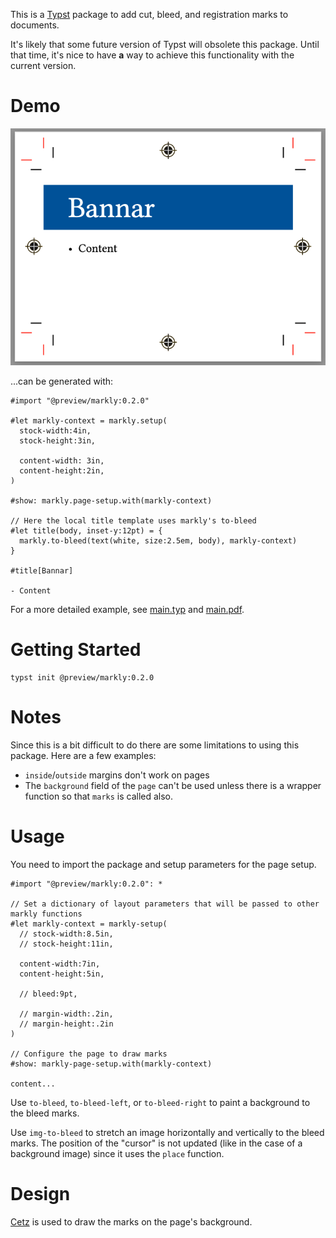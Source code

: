 This is a [Typst](https://github.com/typst/typst) package to add cut, bleed, and registration marks to documents.

It's likely that some future version of Typst will obsolete this package.  Until that time, it's nice to have **a** way to achieve this functionality with the current version.


# Demo

![Markly Demo](img.png)

...can be generated with:

```typst
#import "@preview/markly:0.2.0"

#let markly-context = markly.setup(
  stock-width:4in,
  stock-height:3in,

  content-width: 3in,
  content-height:2in,
)

#show: markly.page-setup.with(markly-context)

// Here the local title template uses markly's to-bleed
#let title(body, inset-y:12pt) = {
  markly.to-bleed(text(white, size:2.5em, body), markly-context)
}

#title[Bannar]

- Content
```


For a more detailed example, see [main.typ](template/main.typ) and [main.pdf](main.pdf).

# Getting Started

    typst init @preview/markly:0.2.0


# Notes

Since this is a bit difficult to do there are some limitations to using this package.  Here are a few examples:

* `inside`/`outside` margins don't work on pages
* The `background` field of the `page` can't be used unless there is a wrapper function so that `marks` is called also.


# Usage

You need to import the package and setup parameters for the page setup.


```typst
#import "@preview/markly:0.2.0": *

// Set a dictionary of layout parameters that will be passed to other markly functions
#let markly-context = markly-setup(
  // stock-width:8.5in,
  // stock-height:11in,

  content-width:7in,
  content-height:5in,

  // bleed:9pt,

  // margin-width:.2in,
  // margin-height:.2in
)

// Configure the page to draw marks
#show: markly-page-setup.with(markly-context)

content...

```

Use `to-bleed`, `to-bleed-left`, or `to-bleed-right` to paint a background to the bleed marks.

Use `img-to-bleed` to stretch an image horizontally and vertically to the bleed marks.  The position of the "cursor" is not updated (like in the case of a background image) since it uses the `place` function.


# Design

[Cetz](https://github.com/cetz-package/cetz) is used to draw the marks on the page's background.
